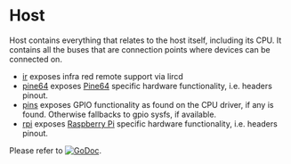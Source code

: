 # Host

Host contains everything that relates to the host itself, including its CPU. It
contains all the buses that are connection points where devices can be connected
on.

* [ir](ir) exposes infra red remote support via lircd
* [pine64](pine64) exposes [Pine64](https://www.pine64.org/) specific hardware
  functionality, i.e.  headers pinout.
* [pins](pins) exposes GPIO functionality as found on the CPU driver, if any is
  found. Otherwise fallbacks to gpio sysfs, if available. 
* [rpi](rpi) exposes [Raspberry Pi](https://www.raspberrypi.org/) specific
  hardware functionality, i.e. headers pinout.

Please refer to
[![GoDoc](https://godoc.org/github.com/maruel/dlibox/go/pio/host?status.svg)](https://godoc.org/github.com/maruel/dlibox/go/pio/host).
